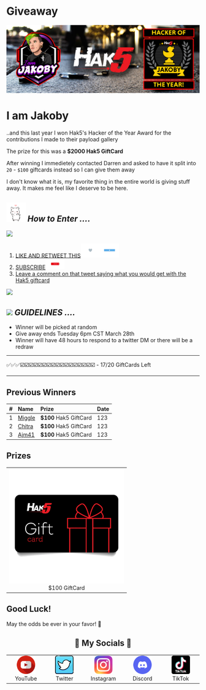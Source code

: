 # Giveaway	

![hak 5](https://github.com/I-Am-Jakoby/I-Am-Jakoby/raw/main/img/hak5-banner.png)

# I am Jakoby

..and this last year I  won Hak5's Hacker of the Year Award for the contributions I made to their payload gallery


The prize for this was a **$2000 Hak5 GiftCard** 

After winning I immedietely contacted Darren and asked to have it split into `20` - `$100` giftcards instead so I can give them away

I don't know what it is, my favorite thing in the entire world is giving stuff away. It makes me feel like I deserve to be here. 

## <img src="https://github.com/I-Am-Jakoby/GiveAways/raw/main/Assets/av.gif" width="50px">&nbsp;***How to Enter ....***


<img src="https://user-images.githubusercontent.com/73097560/115834477-dbab4500-a447-11eb-908a-139a6edaec5c.gif">

1. [LIKE AND RETWEET THIS](www.google.com)<img src="https://github.com/I-Am-Jakoby/GiveAways/raw/main/Assets/animated-heart.gif" width="50px"><img src="https://github.com/I-Am-Jakoby/GiveAways/raw/main/Assets/share-twitter.gif" width="50px">
2. [SUBSCRIBE](www.google.com)<img src="https://github.com/I-Am-Jakoby/GiveAways/raw/main/Assets/yt-sub2.gif" width="50px">
3. [Leave a comment on that tweet saying what you would get with the Hak5 giftcard](www.google.com)

<img src="https://user-images.githubusercontent.com/73097560/115834477-dbab4500-a447-11eb-908a-139a6edaec5c.gif">

## <img src="https://media.giphy.com/media/iY8CRBdQXODJSCERIr/giphy.gif" width="50px">&nbsp;***GUIDELINES ....***

- Winner will be picked at random 
- Give away ends Tuesday 6pm CST March 28th
- Winner will have 48 hours to respond to a twitter DM or there will be a redraw

---
✅✅✅☑️☑️☑️☑️☑️☑️☑️☑️☑️☑️☑️☑️☑️☑️☑️☑️☑️     -     17/20 GiftCards Left

---

## Previous Winners 

| #          | Name       | Prize      | Date       |
| :----------| :----------| :----------| :----------|
| 1          | [Miggle](https://twitter.com/miguemely101) | **$100** Hak5 GiftCard | 123 |          
| 2          | [Chitra](https://twitter.com/t3st37)       | **$100** Hak5 GiftCard | 123 |
| 3          | [Ajm41](Ajm41)                             | **$100** Hak5 GiftCard | 123 | 
      


## Prizes

<div align=Left>
<table>
    <td align="center" width="300">
      <a href="https://www.youtube.com/watch?v=sOLIdqpzrW4">
        <img src=https://github.com/I-Am-Jakoby/GiveAways/raw/main/Assets/gift-card_2000x.png width="300" alt="C#" />
      </a>
      <br>$100 GiftCard
    </td>
</table>
</div>

## Good Luck!

May the odds be ever in your favor! 🤞

<h2 align="center">📱 My Socials 📱</h2>
<div align=center>
<table>
  <tr>
    <td align="center" width="96">
      <a href="https://youtube.com/c/IamJakoby?sub_confirmation=1">
        <img src=https://github.com/I-Am-Jakoby/I-Am-Jakoby/blob/main/img/youtube-svgrepo-com.svg width="48" height="48" alt="C#" />
      </a>
      <br>YouTube
    </td>
    <td align="center" width="96">
      <a href="https://twitter.com/I_Am_Jakoby">
        <img src=https://github.com/I-Am-Jakoby/I-Am-Jakoby/blob/main/img/twitter.png width="48" height="48" alt="Python" />
      </a>
      <br>Twitter
    </td>
    <td align="center" width="96">
      <a href="https://www.instagram.com/i_am_jakoby/">
        <img src=https://github.com/I-Am-Jakoby/I-Am-Jakoby/blob/main/img/insta.png width="48" height="48" alt="Golang" />
      </a>
      <br>Instagram
    </td>
    <td align="center" width="96">
      <a href="https://discord.gg/MYYER2ZcJF">
        <img src=https://github.com/I-Am-Jakoby/I-Am-Jakoby/blob/main/img/discord-v2-svgrepo-com.svg width="48" height="48" alt="Jsonnet" />
      </a>
      <br>Discord
    </td>
    <td align="center" width="96">
      <a href="https://www.tiktok.com/@i_am_jakoby?lang=en">
        <img src=https://github.com/I-Am-Jakoby/I-Am-Jakoby/raw/main/img/tiktok.svg width="48" height="48" alt="Jsonnet" />
      </a>
      <br>TikTok
    </td>    
  </tr>
</table>
</div>
